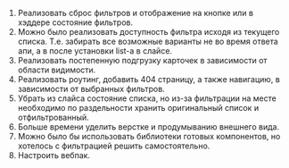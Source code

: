 1) Реализовать сброс фильтров и отображение на кнопке или в хэддере состояние фильтров.
2) Можно было реализовать доступность фильтра исходя из текущего списка. Т.е. забирать все возможные варианты не во время ответа апи, а в после установки list-а в слайсе.
3) Реализовать постепенную подгрузку карточек в зависимости от области видимости.
4) Реализовать роутинг, добавить 404 страницу, а также навигацию, в зависимости от выбранных фильтров.
5) Убрать из слайса состояние списка, но из-за фильтрации на месте необходимо по раздельности хранить оригинальный список и отфильтрованный.
6) Больше времени уделить верстке и продумыванию внешнего вида.
7) Можно было бы использовать библиотеки готовых компонентов, но хотелось с фильтрацией решить самостоятельно.
8) Настроить вебпак.
